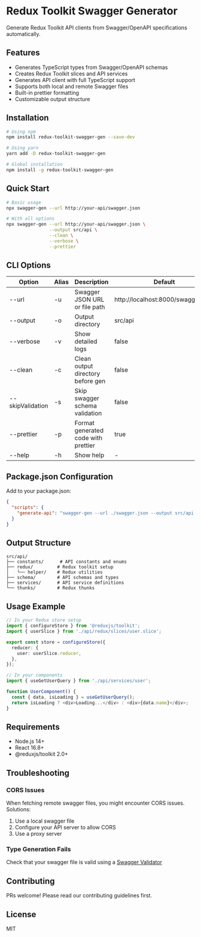 # Redux Toolkit Swagger Generator

Generate Redux Toolkit API clients from Swagger/OpenAPI specifications automatically.

## Features

- Generates TypeScript types from Swagger/OpenAPI schemas
- Creates Redux Toolkit slices and API services
- Generates API client with full TypeScript support
- Supports both local and remote Swagger files
- Built-in prettier formatting
- Customizable output structure

## Installation

```bash
# Using npm
npm install redux-toolkit-swagger-gen --save-dev

# Using yarn
yarn add -D redux-toolkit-swagger-gen

# Global installation
npm install -g redux-toolkit-swagger-gen
```

## Quick Start

```bash
# Basic usage
npx swagger-gen --url http://your-api/swagger.json

# With all options
npx swagger-gen --url http://your-api/swagger.json \
                --output src/api \
                --clean \
                --verbose \
                --prettier
```

## CLI Options

| Option           | Alias | Description                           | Default                           |
|-----------------|-------|---------------------------------------|-----------------------------------|
| --url           | -u    | Swagger JSON URL or file path         | http://localhost:8000/swagger.json |
| --output        | -o    | Output directory                      | src/api                          |
| --verbose       | -v    | Show detailed logs                    | false                            |
| --clean         | -c    | Clean output directory before gen     | false                            |
| --skipValidation| -s    | Skip swagger schema validation        | false                            |
| --prettier      | -p    | Format generated code with prettier   | true                             |
| --help          | -h    | Show help                            | -                                |

## Package.json Configuration

Add to your package.json:

```json
{
  "scripts": {
    "generate-api": "swagger-gen --url ./swagger.json --output src/api --clean --verbose"
  }
}
```

## Output Structure

```
src/api/
├── constants/      # API constants and enums
├── redux/         # Redux toolkit setup
│   └── helper/    # Redux utilities
├── schema/        # API schemas and types
├── services/      # API service definitions
└── thunks/        # Redux thunks
```

## Usage Example

```typescript
// In your Redux store setup
import { configureStore } from '@reduxjs/toolkit';
import { userSlice } from './api/redux/slices/user.slice';

export const store = configureStore({
  reducer: {
    user: userSlice.reducer,
  },
});

// In your components
import { useGetUserQuery } from './api/services/user';

function UserComponent() {
  const { data, isLoading } = useGetUserQuery();
  return isLoading ? <div>Loading...</div> : <div>{data.name}</div>;
}
```

## Requirements

- Node.js 14+
- React 16.8+
- @reduxjs/toolkit 2.0+

## Troubleshooting

### CORS Issues
When fetching remote swagger files, you might encounter CORS issues. Solutions:
1. Use a local swagger file
2. Configure your API server to allow CORS
3. Use a proxy server

### Type Generation Fails
Check that your swagger file is valid using a [Swagger Validator](https://validator.swagger.io/)

## Contributing

PRs welcome! Please read our contributing guidelines first.

## License

MIT
